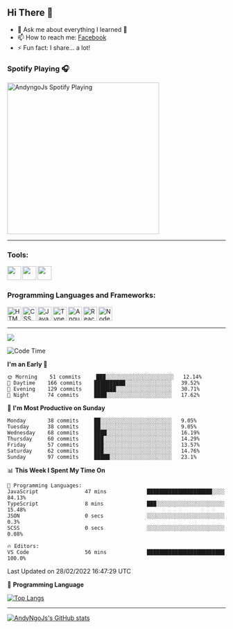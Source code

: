 ## Hi There 👋

<!-- - 🔭 I’m currently working on [Dong Ngo](https://dongnba.web.app) -->
- 💬 Ask me about everything I learned 🤣
- 📫 How to reach me: [Facebook](http://fb.com/100055545081553)
- ⚡ Fun fact: I share... a lot!

### Spotify Playing 🎧

<a href='https://open.spotify.com/user/317hwydurunlmbushkn5jnpetc6e'>
    <img src='https://andyngojs.vercel.app/api/spotify' alt='AndyngoJs Spotify Playing' width='350' style='max-width: 100%' />
</a>

---

### Tools: 

<img align='left' height="32" width="32" src="https://cdn.jsdelivr.net/npm/simple-icons@4.8.0/icons/visualstudiocode.svg" />
<img align='left' height="32" width="32" src="https://cdn.jsdelivr.net/npm/simple-icons@4.8.0/icons/webstorm.svg" />
<img align='left' height="32" width="32" src="https://cdn.jsdelivr.net/npm/simple-icons@4.8.0/icons/postman.svg" />
<br>
<br>

### Programming Languages and Frameworks: 

<img align="left" alt="HTML5" width="32" src="https://cdn.jsdelivr.net/npm/simple-icons@4.8.0/icons/html5.svg" /> 
<img align="left" alt="CSS" width="32" src="https://cdn.jsdelivr.net/npm/simple-icons@4.8.0/icons/css3.svg" /> 
<img align="left" alt="JavaScript" width="32" src="https://cdn.jsdelivr.net/npm/simple-icons@4.8.0/icons/javascript.svg" />
<img align="left" alt="TypeScript" width="32" src="https://cdn.jsdelivr.net/npm/simple-icons@4.8.0/icons/typescript.svg" />
<img align="left" alt="Angular" width="32" src="https://cdn.jsdelivr.net/npm/simple-icons@4.8.0/icons/angular.svg" />
<img align='left' alt="React" width="32" src="https://cdn.jsdelivr.net/npm/simple-icons@4.8.0/icons/react.svg" />
<img align='left' alt="Node.js" width="32" src="https://cdn.jsdelivr.net/npm/simple-icons@4.8.0/icons/node-dot-js.svg" />
<br>
<br>

---

![](https://komarev.com/ghpvc/?username=andyngojs&color=blue&style=for-the-badge)

<!--START_SECTION:waka-->
![Code Time](http://img.shields.io/badge/Code%20Time-138%20hrs%2021%20mins-blue)

**I'm an Early 🐤** 

```text
🌞 Morning    51 commits     ███░░░░░░░░░░░░░░░░░░░░░░   12.14% 
🌆 Daytime    166 commits    ██████████░░░░░░░░░░░░░░░   39.52% 
🌃 Evening    129 commits    ███████░░░░░░░░░░░░░░░░░░   30.71% 
🌙 Night      74 commits     ████░░░░░░░░░░░░░░░░░░░░░   17.62%

```
📅 **I'm Most Productive on Sunday** 

```text
Monday       38 commits     ██░░░░░░░░░░░░░░░░░░░░░░░   9.05% 
Tuesday      38 commits     ██░░░░░░░░░░░░░░░░░░░░░░░   9.05% 
Wednesday    68 commits     ████░░░░░░░░░░░░░░░░░░░░░   16.19% 
Thursday     60 commits     ███░░░░░░░░░░░░░░░░░░░░░░   14.29% 
Friday       57 commits     ███░░░░░░░░░░░░░░░░░░░░░░   13.57% 
Saturday     62 commits     ███░░░░░░░░░░░░░░░░░░░░░░   14.76% 
Sunday       97 commits     █████░░░░░░░░░░░░░░░░░░░░   23.1%

```


📊 **This Week I Spent My Time On** 

```text
💬 Programming Languages: 
JavaScript               47 mins             █████████████████████░░░░   84.13% 
TypeScript               8 mins              ███░░░░░░░░░░░░░░░░░░░░░░   15.48% 
JSON                     0 secs              ░░░░░░░░░░░░░░░░░░░░░░░░░   0.3% 
SCSS                     0 secs              ░░░░░░░░░░░░░░░░░░░░░░░░░   0.08%

🔥 Editors: 
VS Code                  56 mins             █████████████████████████   100.0%

```


 Last Updated on 28/02/2022 16:47:29 UTC
<!--END_SECTION:waka-->

:page_facing_up: **Programming Language**

[![Top Langs](https://github-readme-stats.vercel.app/api/top-langs/?username=andyngojs&hide_title=true&hide=less,perl,assembly)](https://github.com/andyngojs)

---

[![AndyNgoJs's GitHub stats](https://github-readme-stats.vercel.app/api?username=andyngojs&show_icons=true)](https://github.com/andyngojs)
